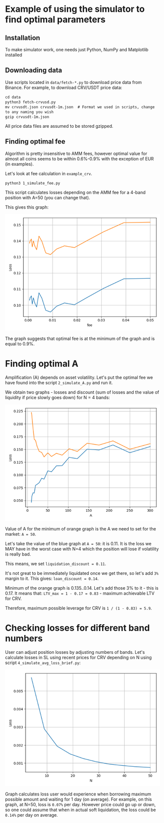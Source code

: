 # Example of using the simulator to find optimal parameters

## Installation

To make simulator work, one needs just Python, NumPy and Matplotlib installed

## Downloading data

Use scripts located in `data/fetch-*.py` to download price data from Binance. For example, to download
CRV/USDT price data:

```
cd data
python3 fetch-crvusd.py
mv crvusdt.json crvusdt-1m.json  # Format we used in scripts, change to any naming you wish
gzip crvusdt-1m.json
```

All price data files are assumed to be stored gzipped.

## Finding optimal fee

Algorithm is pretty insensitive to AMM fees, however optimal value for almost all coins seems to be within 0.6%-0.9% with the exception of EUR (in examples).

Let's look at fee calculation in `example_crv`.

```
python3 1_simulate_fee.py
```
This script calculates losses depending on the AMM fee for a 4-band position with A=50 (you can change that).

This gives this graph:

![CRV/USD fee optimization](/example_crv/1_fee.png)

The graph suggests that optimal fee is at the minimum of the graph and is equal to 0.9%.

# Finding optimal A

Amplification (A) depends on asset volatility. Let's put the optimal fee we have found into the script
`2_simulate_A.py` and run it.

We obtain two graphs - losses and discount (sum of losses and the value of liquidity if price slowly goes down) for N = 4 bands:

![CRV/USD A optimization](/example_crv/2_A.png)

Value of A for the minimum of orange graph is the A we need to set for the market:
`A = 50`.

Let's take the value of the blue graph at `A = 50`: it is 0.11. It is the loss we MAY have in the worst case with N=4 which the position will lose if volatility is really bad.

This means, we set `liquidation_discount = 0.11`.

It's not great to be immediately liquidated once we get there, so let's add `3%` margin to it. This gives:
`loan_discount = 0.14`.

Minimum of the orange graph is 0.135..0.14. Let's add those 3% to it - this is 0.17. It means that:
`LTV_max = 1 - 0.17 = 0.83` - maximum achievable LTV for CRV.

Therefore, maximum possible leverage for CRV is `1 / (1 - 0.83) = 5.9`.

# Checking losses for different band numbers

User can adjust position losses by adjusting numbers of bands. Let's calculate losses in SL using recent prices for CRV depending on N using script `4_simulate_avg_loss_brief.py`:

![CRV/USD SL loss calculation](/example_crv/4_avg_loss.png)

Graph calculates loss user would experience when borrowing maximum possible amount and waiting for 1 day (on average). For example, on this graph, at N=50, loss is `0.07%` per day. However price could go up or down, so one could assume that when in actual soft liquidation, the loss could be `0.14%` per day on average.
